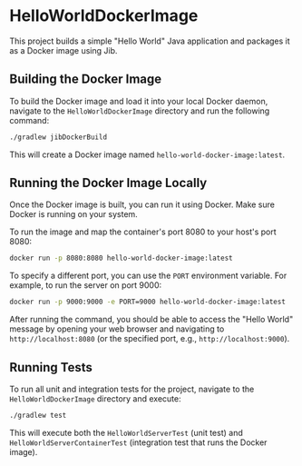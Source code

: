 # HelloWorldDockerImage

This project builds a simple "Hello World" Java application and packages it as a Docker image using Jib.

## Building the Docker Image

To build the Docker image and load it into your local Docker daemon, navigate to the `HelloWorldDockerImage` directory and run the following command:

```bash
./gradlew jibDockerBuild
```

This will create a Docker image named `hello-world-docker-image:latest`.

## Running the Docker Image Locally

Once the Docker image is built, you can run it using Docker. Make sure Docker is running on your system.

To run the image and map the container's port 8080 to your host's port 8080:

```bash
docker run -p 8080:8080 hello-world-docker-image:latest
```

To specify a different port, you can use the `PORT` environment variable. For example, to run the server on port 9000:

```bash
docker run -p 9000:9000 -e PORT=9000 hello-world-docker-image:latest
```

After running the command, you should be able to access the "Hello World" message by opening your web browser and navigating to `http://localhost:8080` (or the specified port, e.g., `http://localhost:9000`).

## Running Tests

To run all unit and integration tests for the project, navigate to the `HelloWorldDockerImage` directory and execute:

```bash
./gradlew test
```

This will execute both the `HelloWorldServerTest` (unit test) and `HelloWorldServerContainerTest` (integration test that runs the Docker image).